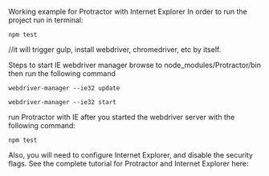 Working example for Protractor with Internet Explorer
In order to run the project run in terminal:

`npm test`

//it will trigger gulp, install webdriver, chromedriver, etc by itself.

Steps to start IE webdriver manager
browse to node_modules/Protractor/bin
then run the following command

`webdriver-manager --ie32 update`

`webdriver-manager --ie32 start`

run Protractor with IE after you started the webdriver server with the following command:

`npm test`


Also, you will need to configure Internet Explorer, and disable the security flags. See the complete tutorial for Protractor and Internet Explorer here: